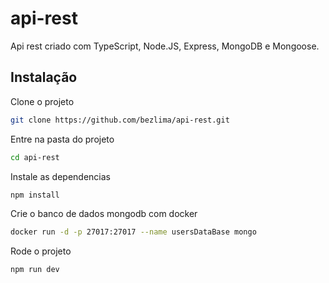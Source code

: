 # api-rest

Api rest criado com TypeScript, Node.JS, Express, MongoDB e Mongoose.

## Instalação

Clone o projeto

```bash
git clone https://github.com/bezlima/api-rest.git
```

Entre na pasta do projeto

```bash
cd api-rest
```

Instale as dependencias

```bash
npm install
```

Crie o banco de dados mongodb com docker

```bash
docker run -d -p 27017:27017 --name usersDataBase mongo
```

Rode o projeto

```bash
npm run dev
```
